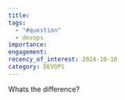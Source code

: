 ```yaml
---
title: 
tags:
  - "#question"
  - devops
importance: 
engagement: 
recency_of_interest: 2024-10-10
category: DEVOPS
---
```


Whats the difference?


